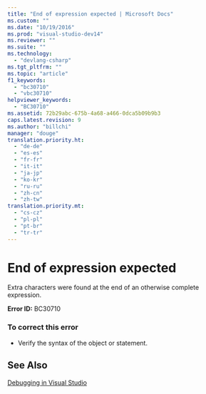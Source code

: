 ```yaml
---
title: "End of expression expected | Microsoft Docs"
ms.custom: ""
ms.date: "10/19/2016"
ms.prod: "visual-studio-dev14"
ms.reviewer: ""
ms.suite: ""
ms.technology: 
  - "devlang-csharp"
ms.tgt_pltfrm: ""
ms.topic: "article"
f1_keywords: 
  - "bc30710"
  - "vbc30710"
helpviewer_keywords: 
  - "BC30710"
ms.assetid: 72b29abc-675b-4a68-a466-0dca5b09b9b3
caps.latest.revision: 9
ms.author: "billchi"
manager: "douge"
translation.priority.ht: 
  - "de-de"
  - "es-es"
  - "fr-fr"
  - "it-it"
  - "ja-jp"
  - "ko-kr"
  - "ru-ru"
  - "zh-cn"
  - "zh-tw"
translation.priority.mt: 
  - "cs-cz"
  - "pl-pl"
  - "pt-br"
  - "tr-tr"
---
```

# End of expression expected
Extra characters were found at the end of an otherwise complete expression.  
  
 **Error ID:** BC30710  
  
### To correct this error  
  
-   Verify the syntax of the object or statement.  
  
## See Also  
 [Debugging in Visual Studio](../debugger/debugging-in-visual-studio.md)